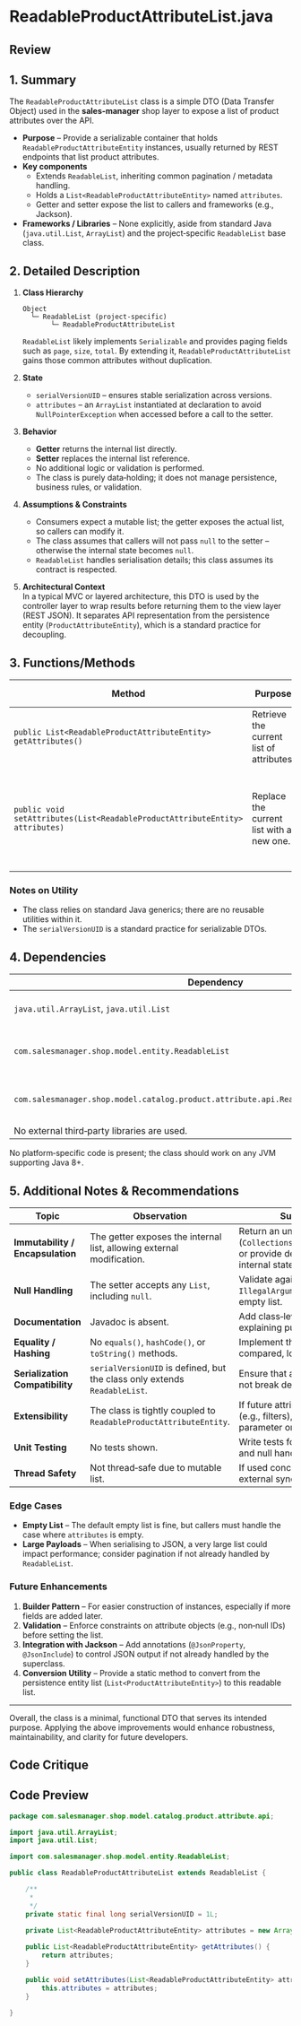 # ReadableProductAttributeList.java

## Review

## 1. Summary  

The `ReadableProductAttributeList` class is a simple DTO (Data Transfer Object) used in the **sales‑manager** shop layer to expose a list of product attributes over the API.  
* **Purpose** – Provide a serializable container that holds `ReadableProductAttributeEntity` instances, usually returned by REST endpoints that list product attributes.  
* **Key components**  
  * Extends `ReadableList`, inheriting common pagination / metadata handling.  
  * Holds a `List<ReadableProductAttributeEntity>` named `attributes`.  
  * Getter and setter expose the list to callers and frameworks (e.g., Jackson).  
* **Frameworks / Libraries** – None explicitly, aside from standard Java (`java.util.List`, `ArrayList`) and the project‑specific `ReadableList` base class.  

## 2. Detailed Description  

1. **Class Hierarchy**  
   ```text
   Object
     └─ ReadableList (project‑specific)
          └─ ReadableProductAttributeList
   ```
   `ReadableList` likely implements `Serializable` and provides paging fields such as `page`, `size`, `total`. By extending it, `ReadableProductAttributeList` gains those common attributes without duplication.

2. **State**  
   * `serialVersionUID` – ensures stable serialization across versions.  
   * `attributes` – an `ArrayList` instantiated at declaration to avoid `NullPointerException` when accessed before a call to the setter.

3. **Behavior**  
   * **Getter** returns the internal list directly.  
   * **Setter** replaces the internal list reference.  
   * No additional logic or validation is performed.  
   * The class is purely data‑holding; it does not manage persistence, business rules, or validation.

4. **Assumptions & Constraints**  
   * Consumers expect a mutable list; the getter exposes the actual list, so callers can modify it.  
   * The class assumes that callers will not pass `null` to the setter – otherwise the internal state becomes `null`.  
   * `ReadableList` handles serialisation details; this class assumes its contract is respected.

5. **Architectural Context**  
   In a typical MVC or layered architecture, this DTO is used by the controller layer to wrap results before returning them to the view layer (REST JSON). It separates API representation from the persistence entity (`ProductAttributeEntity`), which is a standard practice for decoupling.

## 3. Functions/Methods  

| Method | Purpose | Parameters | Return Type | Side Effects |
|--------|---------|------------|-------------|--------------|
| `public List<ReadableProductAttributeEntity> getAttributes()` | Retrieve the current list of attributes. | None | `List<ReadableProductAttributeEntity>` | None |
| `public void setAttributes(List<ReadableProductAttributeEntity> attributes)` | Replace the current list with a new one. | `attributes`: List to assign | `void` | Replaces the internal reference; no validation or defensive copying. |

### Notes on Utility  
* The class relies on standard Java generics; there are no reusable utilities within it.  
* The `serialVersionUID` is a standard practice for serializable DTOs.

## 4. Dependencies  

| Dependency | Nature | Comments |
|------------|--------|----------|
| `java.util.ArrayList`, `java.util.List` | Standard Java | Basic collection usage. |
| `com.salesmanager.shop.model.entity.ReadableList` | Project‑specific | Provides base fields (paging, metadata). |
| `com.salesmanager.shop.model.catalog.product.attribute.api.ReadableProductAttributeEntity` | Project‑specific | The DTO for a single product attribute. |
| No external third‑party libraries are used. |

No platform‑specific code is present; the class should work on any JVM supporting Java 8+.

## 5. Additional Notes & Recommendations  

| Topic | Observation | Suggested Improvement |
|-------|-------------|------------------------|
| **Immutability / Encapsulation** | The getter exposes the internal list, allowing external modification. | Return an unmodifiable view (`Collections.unmodifiableList(attributes)`) or provide defensive copies to protect internal state. |
| **Null Handling** | The setter accepts any `List`, including `null`. | Validate against `null` and throw `IllegalArgumentException` or replace with an empty list. |
| **Documentation** | Javadoc is absent. | Add class‑level and method‑level Javadoc explaining purpose, usage, and constraints. |
| **Equality / Hashing** | No `equals()`, `hashCode()`, or `toString()` methods. | Implement these if instances will be compared, logged, or used in collections. |
| **Serialization Compatibility** | `serialVersionUID` is defined, but the class only extends `ReadableList`. | Ensure that any changes to the list field do not break deserialization across versions. |
| **Extensibility** | The class is tightly coupled to `ReadableProductAttributeEntity`. | If future attributes need additional metadata (e.g., filters), consider using a generic type parameter or composition. |
| **Unit Testing** | No tests shown. | Write tests for getter/setter, default state, and null handling. |
| **Thread Safety** | Not thread‑safe due to mutable list. | If used concurrently, document the need for external synchronization. |

### Edge Cases  
* **Empty List** – The default empty list is fine, but callers must handle the case where `attributes` is empty.  
* **Large Payloads** – When serialising to JSON, a very large list could impact performance; consider pagination if not already handled by `ReadableList`.  

### Future Enhancements  
1. **Builder Pattern** – For easier construction of instances, especially if more fields are added later.  
2. **Validation** – Enforce constraints on attribute objects (e.g., non‑null IDs) before setting the list.  
3. **Integration with Jackson** – Add annotations (`@JsonProperty`, `@JsonInclude`) to control JSON output if not already handled by the superclass.  
4. **Conversion Utility** – Provide a static method to convert from the persistence entity list (`List<ProductAttributeEntity>`) to this readable list.

---  

Overall, the class is a minimal, functional DTO that serves its intended purpose. Applying the above improvements would enhance robustness, maintainability, and clarity for future developers.

## Code Critique



## Code Preview

```java
package com.salesmanager.shop.model.catalog.product.attribute.api;

import java.util.ArrayList;
import java.util.List;

import com.salesmanager.shop.model.entity.ReadableList;

public class ReadableProductAttributeList extends ReadableList {

	/**
	 * 
	 */
	private static final long serialVersionUID = 1L;
	
	private List<ReadableProductAttributeEntity> attributes = new ArrayList<ReadableProductAttributeEntity>();

	public List<ReadableProductAttributeEntity> getAttributes() {
		return attributes;
	}

	public void setAttributes(List<ReadableProductAttributeEntity> attributes) {
		this.attributes = attributes;
	}

}



```
